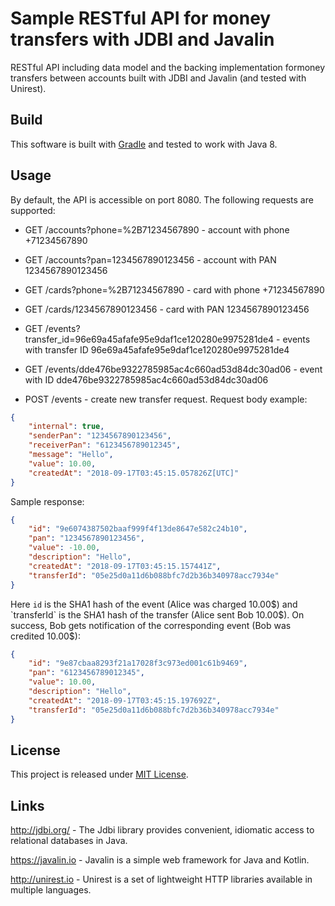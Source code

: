 Sample RESTful API for money transfers with JDBI and Javalin
============================================================

RESTful​ ​API​ ​including​ ​data​ ​model​ ​and​ ​the​ ​backing​ ​implementation​ ​for​ ​money transfers​ ​between​ ​accounts 
built with JDBI and Javalin (and tested with Unirest). 

Build
-----

This software is built with [Gradle](https://gradle.org)
and tested to work with Java 8.

Usage
-----

By default, the API is accessible on port 8080. 
The following requests are supported:

- GET /accounts?phone=%2B71234567890 - account with phone +71234567890

- GET /accounts?pan=1234567890123456 - account with PAN 1234567890123456

- GET /cards?phone=%2B71234567890 - card with phone +71234567890

- GET /cards/1234567890123456 - card with PAN 1234567890123456

- GET /events?transfer_id=96e69a45afafe95e9daf1ce120280e9975281de4 - 
events with transfer ID 96e69a45afafe95e9daf1ce120280e9975281de4

- GET /events/dde476be9322785985ac4c660ad53d84dc30ad06 - 
event with ID dde476be9322785985ac4c660ad53d84dc30ad06

- POST /events - create new transfer request. 
Request body example:

```json 
{ 
    "internal": true, 
    "senderPan": "1234567890123456", 
    "receiverPan": "6123456789012345", 
    "message": "Hello", 
    "value": 10.00, 
    "createdAt": "2018-09-17T03:45:15.057826Z[UTC]" 
}
``` 

Sample response:

```json 
{ 
    "id": "9e6074387502baaf999f4f13de8647e582c24b10", 
    "pan": "1234567890123456", 
    "value": -10.00, 
    "description": "Hello", 
    "createdAt": "2018-09-17T03:45:15.157441Z", 
    "transferId": "05e25d0a11d6b088bfc7d2b36b340978acc7934e" 
}
``` 

Here `id` is the SHA1 hash of the event (Alice was charged 10.00$) 
and `transferId` is the SHA1 hash of the transfer (Alice sent Bob 10.00$).
On success, Bob gets notification of the corresponding event (Bob was credited 10.00$):

```json 
{ 
    "id": "9e87cbaa8293f21a17028f3c973ed001c61b9469", 
    "pan": "6123456789012345", 
    "value": 10.00, 
    "description": "Hello", 
    "createdAt": "2018-09-17T03:45:15.197692Z", 
    "transferId": "05e25d0a11d6b088bfc7d2b36b340978acc7934e" 
}
``` 

License
-------

This project is released under [MIT License](LICENSE.md). 

Links
-----

http://jdbi.org/ - 
The Jdbi library provides convenient, idiomatic access to relational databases in Java.

https://javalin.io - 
Javalin is a simple web framework for Java and Kotlin.

http://unirest.io - 
Unirest is a set of lightweight HTTP libraries available in multiple languages.
